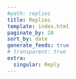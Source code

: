 ```yaml
---
#path: replies
title: Replies
template: index.html
paginate_by: 20
sort_by: date
generate_feeds: true
# transparent: true
extra:
  singular: Reply
---
```


